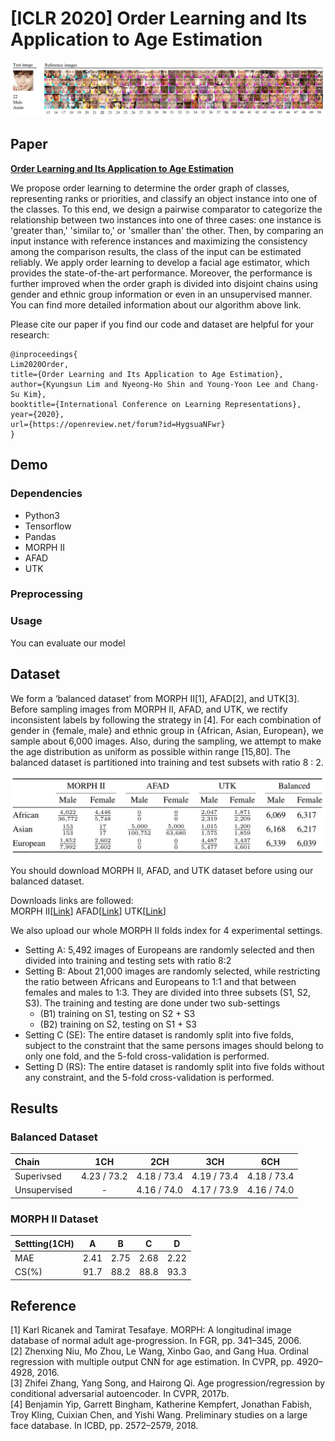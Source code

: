 # [ICLR 2020] Order Learning and Its Application to Age Estimation
![Lim2020Order](img/test_result.JPG)
## Paper
[**Order Learning and Its Application to Age Estimation**](https://openreview.net/pdf?id=HygsuaNFwr)

We propose order learning to determine the order graph of classes, representing ranks or priorities, and classify an object instance into one of the classes. To this end, we design a pairwise comparator to categorize the relationship between two instances into one of three cases: one instance is 'greater than,' 'similar to,' or 'smaller than' the other. Then, by comparing an input instance with reference instances and maximizing the consistency among the comparison results, the class of the input can be estimated reliably. We apply order learning to develop a facial age estimator, which provides the state-of-the-art performance. Moreover, the performance is further improved when the order graph is divided into disjoint chains using gender and ethnic group information or even in an unsupervised manner. You can find more detailed information about our algorithm above link.

Please cite our paper if you find our code and dataset are helpful for your research:
```
@inproceedings{
Lim2020Order,
title={Order Learning and Its Application to Age Estimation},
author={Kyungsun Lim and Nyeong-Ho Shin and Young-Yoon Lee and Chang-Su Kim},
booktitle={International Conference on Learning Representations},
year={2020},
url={https://openreview.net/forum?id=HygsuaNFwr}
}
```

## Demo
### Dependencies
* Python3
* Tensorflow
* Pandas
* MORPH II
* AFAD
* UTK

### Preprocessing


### Usage
You can evaluate our model 


## Dataset
We form a ‘balanced dataset’ from MORPH II[1], AFAD[2], and UTK[3]. Before sampling images from MORPH II, AFAD, and UTK, we rectify inconsistent labels by following the strategy in [4]. For each combination of gender in {female, male} and ethnic group in {African, Asian, European}, we sample about 6,000 images. Also, during the sampling, we attempt to make the age distribution as uniform as possible within range [15,80]. The balanced dataset is partitioned into training and test subsets with ratio 8 : 2. 

![Lim2020Order](img/balanced_dataset.JPG)

You should download MORPH II, AFAD, and UTK dataset before using our balanced dataset.

Downloads links are followed:  
MORPH II[[Link](https://ebill.uncw.edu/C20231_ustores/web/classic/product_detail.jsp?PRODUCTID=8)]  AFAD[[Link](https://afad-dataset.github.io/)] UTK[[Link](https://susanqq.github.io/UTKFace/)]

We also upload our whole MORPH II folds index for 4 experimental settings.  
* Setting A: 5,492 images of Europeans are randomly selected and then divided into training and testing sets with ratio 8:2
* Setting B: About 21,000 images are randomly selected, while restricting the ratio between Africans and Europeans to 1:1 and that between females and males to 1:3. They are divided into three subsets (S1, S2, S3). The training and testing are done under two sub-settings
  * (B1) training on S1, testing on S2 + S3
  * (B2) training on S2, testing on S1 + S3
* Setting C (SE): The entire dataset is randomly split into five folds, subject to the constraint that the same persons images should belong to only one fold, and the 5-fold cross-validation is performed.
* Setting D (RS): The entire dataset is randomly split into five folds without any constraint, and the
5-fold cross-validation is performed.

## Results
### Balanced Dataset
Chain| 1CH | 2CH | 3CH | 6CH|
:--------|:--------:|:--------:|:--------:|:--------:|
Superivsed|4.23 / 73.2|4.18 / 73.4|4.19 / 73.4|4.18 / 73.4|
Unsupervised|-|4.16 / 74.0|4.17 / 73.9|4.16 / 74.0|


### MORPH II Dataset
Settting(1CH) | A | B | C | D|
:--------|:--------:|:--------:|:--------:|:--------:|
MAE|2.41|2.75|2.68|2.22|
CS(%)|91.7|88.2|88.8|93.3|

## Reference
[1] Karl Ricanek and Tamirat Tesafaye. MORPH: A longitudinal image database of normal adult age-progression. In FGR, pp. 341–345, 2006.  
[2] Zhenxing Niu, Mo Zhou, Le Wang, Xinbo Gao, and Gang Hua. Ordinal regression with multiple output CNN for age estimation. In CVPR, pp. 4920–4928, 2016.  
[3] Zhifei Zhang, Yang Song, and Hairong Qi. Age progression/regression by conditional adversarial autoencoder. In CVPR, 2017b.  
[4] Benjamin Yip, Garrett Bingham, Katherine Kempfert, Jonathan Fabish, Troy Kling, Cuixian Chen, and Yishi Wang. Preliminary studies on a large face database. In ICBD, pp. 2572–2579, 2018.  
